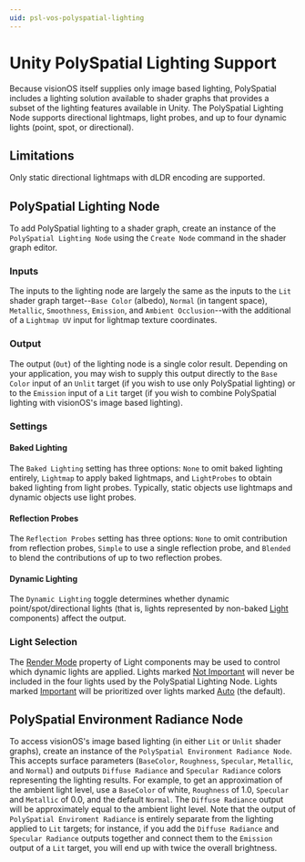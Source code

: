```yaml
---
uid: psl-vos-polyspatial-lighting
---
```


# Unity PolySpatial Lighting Support
Because visionOS itself supplies only image based lighting, PolySpatial includes a lighting solution available to shader graphs that provides a subset of the lighting features available in Unity.  The PolySpatial Lighting Node supports directional lightmaps, light probes, and up to four dynamic lights (point, spot, or directional).

## Limitations
Only static directional lightmaps with dLDR encoding are supported.

## PolySpatial Lighting Node
To add PolySpatial lighting to a shader graph, create an instance of the `PolySpatial Lighting Node` using the `Create Node` command in the shader graph editor.

### Inputs
The inputs to the lighting node are largely the same as the inputs to the `Lit` shader graph target--`Base Color` (albedo), `Normal` (in tangent space), `Metallic`, `Smoothness`, `Emission`, and `Ambient Occlusion`--with the additional of a `Lightmap UV` input for lightmap texture coordinates.

### Output
The output (`Out`) of the lighting node is a single color result.  Depending on your application, you may wish to supply this output directly to the `Base Color` input of an `Unlit` target (if you wish to use only PolySpatial lighting) or to the `Emission` input of a `Lit` target (if you wish to combine PolySpatial lighting with visionOS's image based lighting).

### Settings

#### Baked Lighting
The `Baked Lighting` setting has three options: `None` to omit baked lighting entirely, `Lightmap` to apply baked lightmaps, and `LightProbes` to obtain baked lighting from light probes.  Typically, static objects use lightmaps and dynamic objects use light probes.

#### Reflection Probes
The `Reflection Probes` setting has three options: `None` to omit contribution from reflection probes, `Simple` to use a single reflection probe, and `Blended` to blend the contributions of up to two reflection probes.

#### Dynamic Lighting
The `Dynamic Lighting` toggle determines whether dynamic point/spot/directional lights (that is, lights represented by non-baked [Light](https://docs.unity3d.com/ScriptReference/Light.html) components) affect the output.

### Light Selection
The [Render Mode](https://docs.unity3d.com/ScriptReference/Light-renderMode.html) property of Light components may be used to control which dynamic lights are applied.  Lights marked [Not Important](https://docs.unity3d.com/ScriptReference/LightRenderMode.ForceVertex.html) will never be included in the four lights used by the PolySpatial Lighting Node.  Lights marked [Important](https://docs.unity3d.com/ScriptReference/LightRenderMode.ForcePixel.html) will be prioritized over lights marked [Auto](https://docs.unity3d.com/ScriptReference/LightRenderMode.Auto.html) (the default).

## PolySpatial Environment Radiance Node
To access visionOS's image based lighting (in either `Lit` or `Unlit` shader graphs), create an instance of the `PolySpatial Environment Radiance Node`.  This accepts surface parameters (`BaseColor`, `Roughness`, `Specular`, `Metallic`, and `Normal`) and outputs `Diffuse Radiance` and `Specular Radiance` colors representing the lighting results.  For example, to get an approximation of the ambient light level, use a `BaseColor` of white, `Roughness` of 1.0, `Specular` and `Metallic` of 0.0, and the default `Normal`.  The `Diffuse Radiance` output will be approximately equal to the ambient light level.  Note that the output of `PolySpatial Enviroment Radiance` is entirely separate from the lighting applied to `Lit` targets; for instance, if you add the `Diffuse Radiance` and `Specular Radiance` outputs together and connect them to the `Emission` output of a `Lit` target, you will end up with twice the overall brightness.